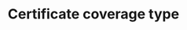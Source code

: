 ---
title: 'Certificate coverage type'
field: 'is.certificate.locations'
slug: 'is-certificate-locations'
description: 'Whether a certificate covers single or multiple locations'
comment: 'Select from control list'
required: False
vocabulary: 'vocabulary.txt'
module: 'Certificate'
cluster: 'Certification'
policy: 'Controlled value. Single select from control list.'
layout: 'home'
---